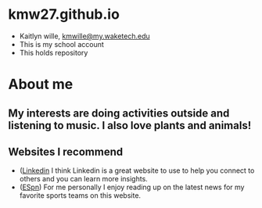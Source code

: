 # kmw27.github.io
- Kaitlyn wille, kmwille@my.waketech.edu
- This is my school account
- This holds repository

# About me
## My interests are doing activities outside and listening to music. I also love plants and animals!
## Websites I recommend
  - ([Linkedin](https://www.linkedin.com/) I think Linkedin is a great website to use to help you connect to others and you can learn more insights.
  - ([ESpn](https://www.espn.com/)) For me personally I enjoy reading up on the latest news for my favorite sports teams on this website.
